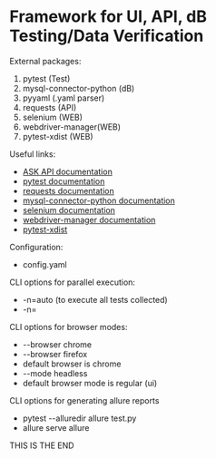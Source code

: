 # Framework for UI, API, dB Testing/Data Verification

External packages:
1. pytest (Test) 
2. mysql-connector-python (dB)
3. pyyaml (.yaml parser)
4. requests (API)
5. selenium (WEB)
6. webdriver-manager(WEB)
7. pytest-xdist (WEB)

Useful links:

* [ASK API documentation](http://ask.portnov.com/api-doc/#/)
* [pytest documentation](https://docs.pytest.org/en/7.2.x/)
* [requests documentation](https://pypi.org/project/requests/)
* [mysql-connector-python documentation](https://pypi.org/project/mysql-connector-python/)
* [selenium documentation](https://pypi.org/project/selenium/)
* [webdriver-manager documentation](https://pypi.org/project/webdriver-manager/)
* [pytest-xdist](https://pypi.org/project/pytest-xdist/)



Configuration:
* config.yaml

CLI options for parallel execution:
* -n=auto (to execute all tests collected)
* -n=<number of tests to be execute>

CLI options for browser modes:
* --browser chrome
* --browser firefox
* default browser is chrome
* --mode headless
* default browser mode is regular (ui) 

CLI options for generating allure reports
* pytest --alluredir allure test.py
* allure serve allure

THIS IS THE END
